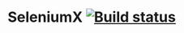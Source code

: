 # SeleniumX [![Build status](https://ci.appveyor.com/api/projects/status/9agv01xhg41u6te8?svg=true)](https://ci.appveyor.com/project/RegiePanina/seleniumx)
